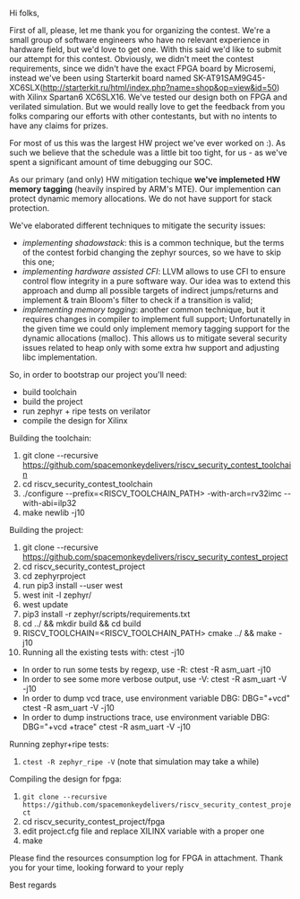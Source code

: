 Hi folks,

First of all, please, let me thank you for organizing the contest.  We're a
small group of software engineers who have no relevant experience in hardware
field, but we'd love to get one. With this said we'd like to submit our attempt
for this contest.  Obviously, we didn't meet the contest requirements, since we
didn't have the exact FPGA board by Microsemi, instead we've been using
Starterkit board named
SK-AT91SAM9G45-XC6SLX(http://starterkit.ru/html/index.php?name=shop&op=view&id=50)
with Xilinx Spartan6 XC6SLX16. We've tested our design both on FPGA and
verilated simulation.  But we would really love to get the feedback from you
folks comparing our efforts with other contestants, but with no intents to have
any claims for prizes.

For most of us this was the largest HW project we've ever worked on :). As such
we believe that the schedule was a little bit too tight, for us - as we've spent
a significant amount of time debugging our SOC.

As our primary (and only) HW mitigation techique **we've implemeted HW memory
tagging** (heavily inspired by ARM's MTE). Our implemention can protect
dynamic memory allocations. We do not have support for stack protection.

We've elaborated different techniques to mitigate the security issues:

- _implementing shadowstack_: this is a common technique, but the terms of the
contest forbid changing the zephyr sources, so we have to skip this one;
- _implementing hardware assisted CFI_: LLVM allows to use CFI to ensure
control flow integrity in a pure software way. Our idea was to extend this
approach and dump all possible targets of indirect jumps/returns and implement
& train Bloom's filter to check if a transition is valid;
- _implementing memory tagging_: another common technique, but it requires
changes in compiler to implement full support; Unfortunatelly in the given time
we could only implement memory tagging support for the dynamic allocations
(malloc). This allows us to mitigate several security issues related to heap
only with some extra hw support and adjusting libc implementation.

So, in order to bootstrap our project you'll need:
- build toolchain
- build the project
- run zephyr + ripe tests on verilator
- compile the design for Xilinx

Building the toolchain:  
1. git clone --recursive https://github.com/spacemonkeydelivers/riscv_security_contest_toolchain
1. cd riscv_security_contest_toolchain  
1. ./configure --prefix=<RISCV_TOOLCHAIN_PATH> -with-arch=rv32imc --with-abi=ilp32  
1. make newlib -j10  

Building the project:  
1. git clone --recursive https://github.com/spacemonkeydelivers/riscv_security_contest_project
1. cd riscv_security_contest_project  
1. cd zephyrproject  
1. run pip3 install --user west  
1. west init -l zephyr/  
1. west update  
1. pip3 install -r zephyr/scripts/requirements.txt  
1. cd ../ && mkdir build && cd build  
1. RISCV_TOOLCHAIN=<RISCV_TOOLCHAIN_PATH> cmake  ../ && make -j10  
1. Running all the existing tests with: ctest -j10   

  - In order to run some tests by regexp, use -R: ctest -R asm_uart -j10  
  - In order to see some more verbose output, use -V: ctest -R asm_uart -V -j10  
  - In order to dump vcd trace, use environment variable DBG: DBG="+vcd" ctest -R asm_uart -V -j10  
  - In order to dump instructions trace, use environment variable DBG: DBG="+vcd +trace" ctest -R asm_uart -V -j10  

Running zephyr+ripe tests:  
1. `ctest -R zephyr_ripe -V` (note that simulation may take a while)

Compiling the design for fpga: 
1. `git clone --recursive https://github.com/spacemonkeydelivers/riscv_security_contest_project`
1. cd riscv_security_contest_project/fpga  
1. edit project.cfg file and replace XILINX variable with a proper one  
1. make  

Please find the resources consumption log for FPGA in attachment.
Thank you for your time, looking forward to your reply

Best regards
